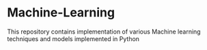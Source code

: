 # Machine-Learning
This repository contains implementation of various Machine learning techniques and models implemented in Python
